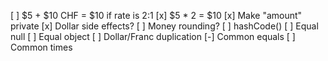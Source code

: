[ ] $5 + $10 CHF = $10 if rate is 2:1
[x] $5 * 2 = $10
[x] Make "amount" private
[x] Dollar side effects?
[ ] Money rounding?
[ ] hashCode()
[ ] Equal null
[ ] Equal object
[ ] Dollar/Franc duplication
[-] Common equals
[ ] Common times

